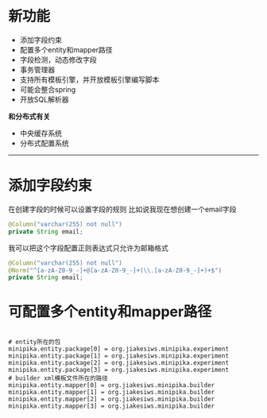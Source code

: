 # 新功能

- 添加字段约束
- 配置多个entity和mapper路径
- 字段检测，动态修改字段
- 事务管理器
- 支持所有模板引擎，并开放模板引擎编写脚本
- 可能会整合spring
- 开放SQL解析器

**和分布式有关**

- 中央缓存系统
- 分布式配置系统

---

# 添加字段约束

在创建字段的时候可以设置字段的规则
比如说我现在想创建一个email字段
```java
@Column("varchar(255) not null")
private String email;
```
我可以把这个字段配置正则表达式只允许为邮箱格式
```java
@Column("varchar(255) not null")
@Norm("^[a-zA-Z0-9_-]+@[a-zA-Z0-9_-]+(\\.[a-zA-Z0-9_-]+)+$")
private String email;
```

# 可配置多个entity和mapper路径

```properties

# entity所在的包
minipika.entity.package[0] = org.jiakesiws.minipika.experiment
minipika.entity.package[1] = org.jiakesiws.minipika.experiment
minipika.entity.package[2] = org.jiakesiws.minipika.experiment
minipika.entity.package[3] = org.jiakesiws.minipika.experiment
# builder xml模板文件所在的路径
minipika.entity.mapper[0] = org.jiakesiws.minipika.builder
minipika.entity.mapper[1] = org.jiakesiws.minipika.builder
minipika.entity.mapper[2] = org.jiakesiws.minipika.builder
minipika.entity.mapper[3] = org.jiakesiws.minipika.builder

```
